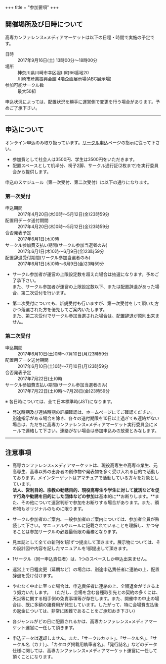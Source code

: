 +++
title = "参加要項"
+++

## 開催場所及び日時について

高専カンファレンス×メディアマーケットは以下の日程・時間で実施の予定です。

<dl>
<dt>日時</dt>
<dd>2017年9月16日(土) 13時00分〜18時00分</dd>
<dt>場所</dt>
<dd>神奈川県川崎市幸区堀川町66番地20</dd>
<dd>川崎市産業振興会館 4階企画展示場(ABC展示場)</dd>
<dt>参加可能サークル数</dt>
<dd>最大50組</dd>
</dl>

申込状況によっては、配置状況を勝手に運営側で変更を行う場合があります。予めご了承下さい。

---

## 申込について

オンライン申込のみ取り扱っています。[サークル申込](/circles/)ページの指示に従って下さい。

* 参加費として社会人は3500円、学生は3500円をいただきます。
* 配置スペースとして机半分、椅子2脚、サークル通行証(2枚まで)を実行委員会から提供します。

申込のスケジュール（第一次受付、第二次受付）は以下の通りになります。


### 第一次受付

<dl>
<dt>申込期間</dt>
<dd>2017年4月20日(木)0時〜5月12日(金)23時59分</dd>
<dt>配置用データ送付期間</dt>
<dd>2017年4月20日(木)0時〜5月12日(金)23時59分</dd>
<dt>合否発表予定</dt>
<dd>2017年6月1日(木)0時</dd>
<dt>サークル参加費支払い期間(サークル参加当選者のみ)</dt>
<dd>2017年6月1日(木)0時〜6月9日(金)23時59分</dd>
<dt>配置辞退受付期間(サークル参加当選者のみ)</dt>
<dd>2017年6月1日(木)0時〜6月9日(金)23時59分</dd>
</dl>

* サークル参加者が運営の上限設定数を超えた場合は抽選になります。予めご了承下さい。  
また、サークル参加者が運営の上限設定数以下、または配置辞退があった場合、第二次受付を行います。

* 第二次受付についても、新規受付も行いますが、第一次受付をして頂いた方かつ落選された方を優先してご案内いたします。  
また、第二次受付でサークル参加当選された場合は、配置辞退が原則出来ません。

### 第二次受付

<dl>
<dt>申込期間</dt>
<dd>2017年6月10日(土)0時〜7月10日(月)23時59分</dd>
<dt>配置用データ送付期間</dt>
<dd>2017年6月10日(土)0時〜7月10日(月)23時59分</dd>
<dt>合否発表予定</dt>
<dd>2017年7月22日(土)0時</dd>
<dt>サークル参加費支払い期間(サークル参加当選者のみ)</dt>
<dd>2017年7月22日(土)0時〜7月28日(金)23時59分</dd>
</dl>

※ 各日時については、全て日本標準時(JST)になります。  

* 発送時期及び連絡時期の詳細確認は、ホームページにてご確認ください。  
別途指示がある場合を除き、各々の送付期限を10日以上過ぎても連絡がない場合は、ただちに高専カンファレンス×メディアマーケット実行委員会にメールで連絡して下さい。連絡がない場合は参加申込みの放棄とみなします。

---

## 注意事項

* 高専カンファレンス×メディアマーケットは、現役高専生や高専卒業生、元高専生、高専以外の出身者の創作物や発表物を多く受け入れる目的で活動しております。メインターゲットはアマチュアで活動している方々を対象としています。  
**法人、営利目的、宗教の勧誘目的、現役高専生や学生に対して就活などを促す行為や勧誘を目的にした団体などの参加**は基本的に**お断りします。**また、その他について運営判断で参加をお断りする場合があります。また、頒布物もオリジナルのものに限ります。

* サークル参加者のご案内、一般参加者のご案内については、参加者全員が熟読して下さい。マニュアルやルールに記載されていることを理解し、かつ守ることは参加サークルの必要最低限の義務となります。

*  見本誌として全ての新刊を1部ずつ提出して頂きます。展示物については、その設計図や内容を記したマニュアルを1部提出して頂きます。

* 1サークル（同一申込責任者）は、1つのスペースしか申込出来ません。

* 運営上で日程変更（延期など）の場合は、別途申込責任者に連絡の上、配置辞退を受け付けます。

* やむなく中止に至った場合は、申込責任者に連絡の上、全額返金ができるよう努力いたします。
（ただし、会場を含む各種取引先との契約の多くには、天災等に関する相手側の免責事項等が存在します。また、開催中の中止の場合は、既に多額の諸費用が発生しています。したがって、特に会場費支払後の返金については、非常に困難であることをご承知おき下さい）

* 各ジャンルがどの日に配置されるかは、高専カンファレンス×メディアマーケット運営に一任して頂きます。

* 申込データは返却しません。また、「サークルカット」、「サークル名」、「サークル名（カナ）」、「カタログ掲載用執筆者名」、「発行誌名」などのデータ仕様に関しては、高専カンファレンス×メディアマーケット運営に一任して頂くことになります。
